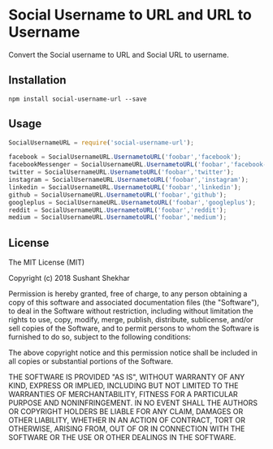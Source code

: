 Social Username to URL and URL to Username
=========

Convert the Social username to URL and Social URL to username.

Installation
----

`npm install social-username-url --save`

Usage
----

```javascript
SocialUsernameURL = require('social-username-url');

facebook = SocialUsernameURL.UsernametoURL('foobar','facebook'); 
facebookMessenger = SocialUsernameURL.UsernametoURL('foobar','facebook-messenger'); 
twitter = SocialUsernameURL.UsernametoURL('foobar','twitter'); 
instagram = SocialUsernameURL.UsernametoURL('foobar','instagram'); 
linkedin = SocialUsernameURL.UsernametoURL('foobar','linkedin'); 
github = SocialUsernameURL.UsernametoURL('foobar','github'); 
googleplus = SocialUsernameURL.UsernametoURL('foobar','googleplus'); 
reddit = SocialUsernameURL.UsernametoURL('foobar','reddit'); 
medium = SocialUsernameURL.UsernametoURL('foobar','medium'); 
```

License
----

The MIT License (MIT)

Copyright (c) 2018 Sushant Shekhar 

Permission is hereby granted, free of charge, to any person obtaining a copy
of this software and associated documentation files (the "Software"), to deal
in the Software without restriction, including without limitation the rights
to use, copy, modify, merge, publish, distribute, sublicense, and/or sell
copies of the Software, and to permit persons to whom the Software is
furnished to do so, subject to the following conditions:

The above copyright notice and this permission notice shall be included in all
copies or substantial portions of the Software.

THE SOFTWARE IS PROVIDED "AS IS", WITHOUT WARRANTY OF ANY KIND, EXPRESS OR
IMPLIED, INCLUDING BUT NOT LIMITED TO THE WARRANTIES OF MERCHANTABILITY,
FITNESS FOR A PARTICULAR PURPOSE AND NONINFRINGEMENT. IN NO EVENT SHALL THE
AUTHORS OR COPYRIGHT HOLDERS BE LIABLE FOR ANY CLAIM, DAMAGES OR OTHER
LIABILITY, WHETHER IN AN ACTION OF CONTRACT, TORT OR OTHERWISE, ARISING FROM,
OUT OF OR IN CONNECTION WITH THE SOFTWARE OR THE USE OR OTHER DEALINGS IN THE
SOFTWARE.
